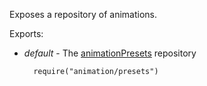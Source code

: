 Exposes a repository of animations.

Exports:

- *default* - The [animationPresets](/api-reference/50%20Common/utils/animationPresets '/Documentation/ApiReference/Common/utils/animationPresets/') repository

        require("animation/presets")
